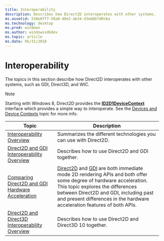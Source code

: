 ```yaml
---
title: Interoperability
description: Describes how Direct2D interoperates with other systems.
ms.assetid: 538e0ff7-50a8-40e2-ab34-d3eb6b7d0c6a
ms.technology: desktop
ms.prod: windows
ms.author: windowssdkdev
ms.topic: article
ms.date: 05/31/2018
---
```


# Interoperability

The topics in this section describe how Direct2D interoperates with other systems, such as GDI, Direct3D, and WIC.

> [!Note]  
> Starting with Windows 8, Direct2D provides the [**ID2D1DeviceContext**](/windows/desktop/api/D2d1_1/) interface which provides a simple way to interoperate. See the [Devices and Device Contexts](devices-and-device-contexts.md) topic for more info.

 



| Topic                                                                                                           | Description                                                                                                                                                                                                                                                                                                                            |
|-----------------------------------------------------------------------------------------------------------------|----------------------------------------------------------------------------------------------------------------------------------------------------------------------------------------------------------------------------------------------------------------------------------------------------------------------------------------|
| [Interoperability Overview](interoperability-overview.md)<br/>                                           | Summarizes the different technologies you can use with Direct2D.<br/>                                                                                                                                                                                                                                                            |
| [Direct2D and GDI Interoperability Overview](direct2d-and-gdi-interoperation-overview.md)<br/>           | Describes how to use Direct2D and GDI together.<br/>                                                                                                                                                                                                                                                                             |
| [Comparing Direct2D and GDI Hardware Acceleration](comparing-direct2d-and-gdi.md)<br/>                   | [Direct2D](https://msdn.microsoft.com/03b3b91c-9751-4f8d-af24-85067f06930b) and [GDI](https://msdn.microsoft.com/library/windows/desktop/dd145203) are both immediate mode 2D rendering APIs and both offer some degree of hardware acceleration. This topic explores the differences between Direct2D and GDI, including past and present differences in the hardware acceleration features of both APIs.<br/> |
| [Direct2D and Direct3D Interoperability Overview](direct2d-and-direct3d-interoperation-overview.md)<br/> | Describes how to use Direct2D and Direct3D 10 together.<br/>                                                                                                                                                                                                                                                                     |



 

 

 





